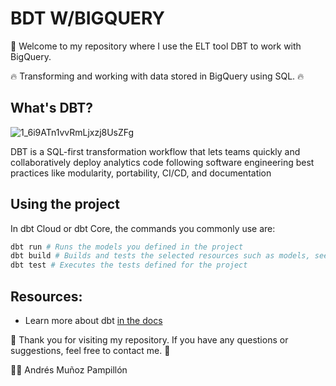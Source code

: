 # BDT W/BIGQUERY

👋 Welcome to my repository where I use the ELT tool DBT to work with BigQuery.

🔥 Transforming and working with data stored in BigQuery using SQL. 🔥

## What's DBT?
![1_6i9ATn1vvRmLjxzj8UsZFg](https://github.com/Andresmup/dbt_bigquery/assets/77512331/656d49e9-5894-4a33-a249-dc890493343d)

DBT is a SQL-first transformation workflow that lets teams quickly and collaboratively deploy analytics code following software engineering best practices like modularity, portability, CI/CD, and documentation

## Using the project

In dbt Cloud or dbt Core, the commands you commonly use are:
```sh
dbt run # Runs the models you defined in the project
dbt build # Builds and tests the selected resources such as models, seeds, snapshots, and tests
dbt test # Executes the tests defined for the project
```
## Resources:
- Learn more about dbt [in the docs](https://docs.getdbt.com/docs/introduction)

💬 Thank you for visiting my repository. If you have any questions or suggestions, feel free to contact me. 💬

👨‍💻 Andrés Muñoz Pampillón
